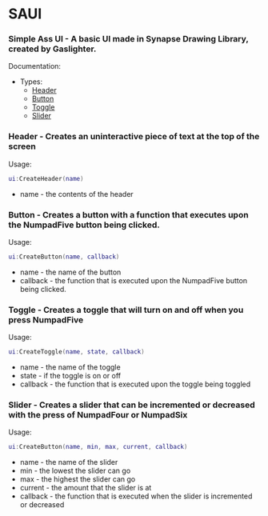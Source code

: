 # SAUI
### Simple Ass UI - A basic UI made in Synapse Drawing Library, created by Gaslighter.

Documentation:
- Types:
  - [Header](https://github.com/Gaslightr/SAUI/blob/main/README.md#header---creates-an-uninteractive-piece-of-text-at-the-top-of-the-screen)
  - [Button](https://github.com/Gaslightr/SAUI/blob/main/README.md#button---creates-a-button-with-a-function-that-executes-upon-the-numpadfive-button-being-clicked)
  - [Toggle](https://github.com/Gaslightr/SAUI/blob/main/README.md#toggle---creates-a-toggle-that-will-turn-on-and-off-when-you-press-numpadfive)
  - [Slider](https://github.com/Gaslightr/SAUI/blob/main/README.md#slider---creates-a-slider-that-can-be-incremented-or-decreased-with-the-press-of-numpadfour-or-numpadsix)

### Header - Creates an uninteractive piece of text at the top of the screen
Usage:
```lua
ui:CreateHeader(name)
```
- name - the contents of the header


### Button - Creates a button with a function that executes upon the NumpadFive button being clicked.
Usage:
```lua
ui:CreateButton(name, callback)
```
- name - the name of the button
- callback - the function that is executed upon the NumpadFive button being clicked.


### Toggle - Creates a toggle that will turn on and off when you press NumpadFive
Usage:
```lua
ui:CreateToggle(name, state, callback)
```
- name - the name of the toggle
- state - if the toggle is on or off
- callback - the function that is executed upon the toggle being toggled


### Slider - Creates a slider that can be incremented or decreased with the press of NumpadFour or NumpadSix
Usage:
```lua
ui:CreateButton(name, min, max, current, callback)
```
- name - the name of the slider
- min - the lowest the slider can go
- max - the highest the slider can go
- current - the amount that the slider is at
- callback - the function that is executed when the slider is incremented or decreased
